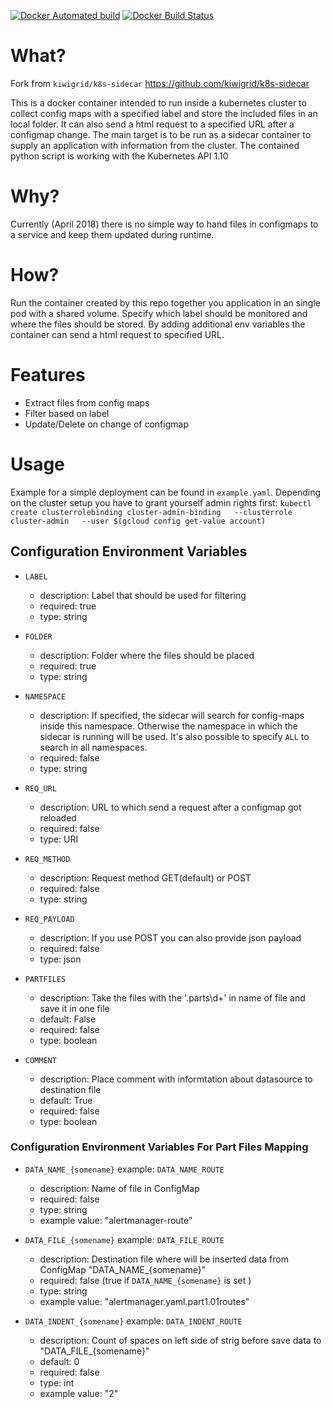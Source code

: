 [![Docker Automated build](https://img.shields.io/docker/automated/sysincz/k8s-sidecar-cm-to-file.svg)](https://hub.docker.com/r/sysincz/k8s-sidecar-cm-to-file/)
[![Docker Build Status](https://img.shields.io/docker/build/sysincz/k8s-sidecar-cm-to-file.svg)](https://hub.docker.com/r/sysincz/k8s-sidecar-cm-to-file/)



# What?
Fork from `kiwigrid/k8s-sidecar` https://github.com/kiwigrid/k8s-sidecar

This is a docker container intended to run inside a kubernetes cluster to collect config maps with a specified label and store the included files in an local folder. It can also send a html request to a specified URL after a configmap change. The main target is to be run as a sidecar container to supply an application with information from the cluster. The contained python script is working with the Kubernetes API 1.10

# Why?

Currently (April 2018) there is no simple way to hand files in configmaps to a service and keep them updated during runtime.

# How?

Run the container created by this repo together you application in an single pod with a shared volume. Specify which label should be monitored and where the files should be stored.
By adding additional env variables the container can send a html request to specified URL.

# Features

- Extract files from config maps
- Filter based on label
- Update/Delete on change of configmap

# Usage

Example for a simple deployment can be found in `example.yaml`. Depending on the cluster setup you have to grant yourself admin rights first: `kubectl create clusterrolebinding cluster-admin-binding   --clusterrole cluster-admin   --user $(gcloud config get-value account)`

## Configuration Environment Variables

- `LABEL` 
  - description: Label that should be used for filtering
  - required: true
  - type: string

- `FOLDER`
  - description: Folder where the files should be placed
  - required: true
  - type: string

- `NAMESPACE`
  - description: If specified, the sidecar will search for config-maps inside this namespace. Otherwise the namespace in which the sidecar is running will be used. It's also possible to specify `ALL` to search in all namespaces.
  - required: false
  - type: string

- `REQ_URL`
  - description: URL to which send a request after a configmap got reloaded
  - required: false
  - type: URI

- `REQ_METHOD`
  - description: Request method GET(default) or POST
  - required: false
  - type: string

- `REQ_PAYLOAD`
  - description: If you use POST you can also provide json payload
  - required: false
  - type: json

- `PARTFILES`
  - description: Take the files with the '.parts\d+' in name of file and save it in one file
  - default: False
  - required: false
  - type: boolean

- `COMMENT`
  - description: Place comment with informtation about datasource to destination file  
  - default: True
  - required: false
  - type: boolean


### Configuration Environment Variables For Part Files Mapping
- `DATA_NAME_{somename}`  example: `DATA_NAME_ROUTE`
  - description: Name of file in ConfigMap 
  - required: false
  - type: string
  - example value: "alertmanager-route"

- `DATA_FILE_{somename}`  example: `DATA_FILE_ROUTE`
  - description: Destination file where will be inserted data from ConfigMap "DATA_NAME_{somename}"
  - required: false (true if `DATA_NAME_{somename}` is set )
  - type: string
  - example value: "alertmanager.yaml.part1.01routes"

- `DATA_INDENT_{somename}`  example: `DATA_INDENT_ROUTE`
  - description: Count of spaces on left side of strig before save data to "DATA_FILE_{somename}"
  - default: 0
  - required: false
  - type: int
  - example value: "2"



